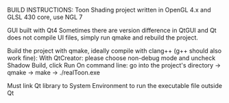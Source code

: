 

BUILD INSTRUCTIONS:
Toon Shading project written in OpenGL 4.x and GLSL 430 core, use NGL 7

GUI built with Qt4
    Sometimes there are version difference in QtGUI and Qt does not compile UI files, simply run qmake and rebuild the project.

Build the project with qmake, ideally compile with clang++ (g++ should also work fine):
        With QtCreator: please choose non-debug mode and uncheck Shadow Build, click Run
        On command line: go into the project's directory
                            -> qmake
                            -> make
                            -> ./realToon.exe

Must link Qt library to System Environment to run the executable file outside Qt
